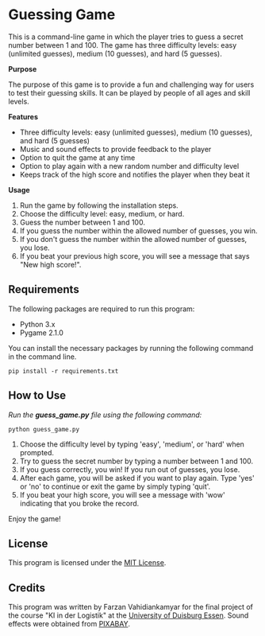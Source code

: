 # **Guessing Game**

This is a command-line game in which the player tries to guess a secret number between 1 and 100. The game has three difficulty levels: easy (unlimited guesses), medium (10 guesses), and hard (5 guesses).


**Purpose**

The purpose of this game is to provide a fun and challenging way for users to test their guessing skills. It can be played by people of all ages and skill levels.


**Features**

- Three difficulty levels: easy (unlimited guesses), medium (10 guesses), and hard (5 guesses)
- Music and sound effects to provide feedback to the player
- Option to quit the game at any time
- Option to play again with a new random number and difficulty level
- Keeps track of the high score and notifies the player when they beat it


**Usage**

1. Run the game by following the installation steps.
2. Choose the difficulty level: easy, medium, or hard.
3. Guess the number between 1 and 100.
4. If you guess the number within the allowed number of guesses, you win.
5. If you don't guess the number within the allowed number of guesses, you lose.
6. If you beat your previous high score, you will see a message that says "New high score!".

## Requirements

The following packages are required to run this program:

- Python 3.x
- Pygame 2.1.0

You can install the necessary packages by running the following command in the command line.
```
pip install -r requirements.txt
```



## How to Use

*Run the **guess_game.py** file using the following command:*

```
python guess_game.py
```

1. Choose the difficulty level by typing 'easy', 'medium', or 'hard' when prompted.
2. Try to guess the secret number by typing a number between 1 and 100.
3. If you guess correctly, you win! If you run out of guesses, you lose.
4. After each game, you will be asked if you want to play again. Type 'yes' or 'no' to continue or exit the game by simply typing 'quit'.
5. If you beat your high score, you will see a message with 'wow' indicating that you broke the record.

Enjoy the game!

## License

This program is licensed under the [MIT License](https://github.com/vkfarzan/guessing-game/blob/main/LICENSE).


## Credits

This program was written by Farzan Vahidiankamyar for the final project of the course "KI in der Logistik" at the [University of Duisburg Essen](https://www.uni-due.de/).
Sound effects were obtained from [PIXABAY](https://pixabay.com/).
